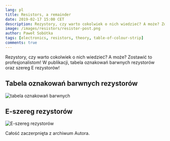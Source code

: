 ```yaml
---
lang: pl
title: Resistors, a remainder
date: 2019-02-17 15:00 CET 
description: Rezystory, czy warto cokolwiek o nich wiedzieć? A może? Zostawić to profesjonalistom! W publikacji, tabela oznakowań barwnych rezystorów oraz szereg E rezystorów! 
image: /images/resistors/resistor-post.png
author: Paweł Sobótka
tags: [electronics, resistors, theory, table-of-colour-strip]
comments: true
---
```


Rezystory, czy warto cokolwiek o nich wiedzieć? A może? Zostawić to profesjonalistom! W publikacji, tabela oznakowań barwnych rezystorów oraz szereg E rezystorów!

## Tabela oznakowań barwnych rezystorów

![tabela oznakowań barwnych]({{site.url}}{{site.baseurl}}/images/resistors/tabela-colour-code.png "Tabela oznakowań barwnych rezystorów")

## E-szereg rezystorów

![E-szereg rezystorów]({{site.url}}{{site.baseurl}}/images/resistors/tabela-e-series.png "Tabela e-szerego rezystorów")


Całość zaczerpnięta z archiwum Autora.

